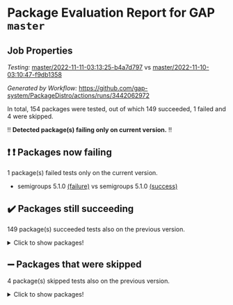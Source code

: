 # Package Evaluation Report for GAP `master`

## Job Properties

*Testing:* [master/2022-11-11-03:13:25-b4a7d797](https://github.com/gap-system/PackageDistro/blob/data/reports/master/2022-11-11-03:13:25-b4a7d797) vs [master/2022-11-10-03:10:47-f9db1358](https://github.com/gap-system/PackageDistro/blob/data/reports/master/2022-11-10-03:10:47-f9db1358)

*Generated by Workflow:* https://github.com/gap-system/PackageDistro/actions/runs/3442062972

In total, 154 packages were tested, out of which 149 succeeded, 1 failed and 4 were skipped.

:bangbang: **Detected package(s) failing only on current version.** :bangbang:

## :exclamation: :exclamation: Packages now failing

1 package(s) failed tests only on the current version.
- semigroups 5.1.0 [(failure)](https://github.com/gap-system/PackageDistro/actions/runs/3442062972/jobs/5742385327) vs semigroups 5.1.0 [(success)](https://github.com/gap-system/PackageDistro/actions/runs/3433540518/jobs/5724106651)

## :heavy_check_mark: Packages still succeeding

149 package(s) succeeded tests also on the previous version.
<details><summary>Click to show packages!</summary>

- 4ti2interface 2022.09-01 [(success)](https://github.com/gap-system/PackageDistro/actions/runs/3442062972/jobs/5742378956)
- ace 5.6.1 [(success)](https://github.com/gap-system/PackageDistro/actions/runs/3442062972/jobs/5742379009)
- aclib 1.3.2 [(success)](https://github.com/gap-system/PackageDistro/actions/runs/3442062972/jobs/5742379050)
- agt 0.3 [(success)](https://github.com/gap-system/PackageDistro/actions/runs/3442062972/jobs/5742379089)
- alnuth 3.2.1 [(success)](https://github.com/gap-system/PackageDistro/actions/runs/3442062972/jobs/5742379125)
- anupq 3.2.6 [(success)](https://github.com/gap-system/PackageDistro/actions/runs/3442062972/jobs/5742379166)
- atlasrep 2.1.6 [(success)](https://github.com/gap-system/PackageDistro/actions/runs/3442062972/jobs/5742379204)
- autodoc 2022.10.20 [(success)](https://github.com/gap-system/PackageDistro/actions/runs/3442062972/jobs/5742379249)
- automata 1.15 [(success)](https://github.com/gap-system/PackageDistro/actions/runs/3442062972/jobs/5742379302)
- automgrp 1.3.2 [(success)](https://github.com/gap-system/PackageDistro/actions/runs/3442062972/jobs/5742379354)
- autpgrp 1.11 [(success)](https://github.com/gap-system/PackageDistro/actions/runs/3442062972/jobs/5742379397)
- cap 2022.11-11 [(success)](https://github.com/gap-system/PackageDistro/actions/runs/3442062972/jobs/5742379438)
- caratinterface 2.3.4 [(success)](https://github.com/gap-system/PackageDistro/actions/runs/3442062972/jobs/5742379508)
- cddinterface 2022.11.01 [(success)](https://github.com/gap-system/PackageDistro/actions/runs/3442062972/jobs/5742379557)
- circle 1.6.5 [(success)](https://github.com/gap-system/PackageDistro/actions/runs/3442062972/jobs/5742379606)
- classicpres 1.22 [(success)](https://github.com/gap-system/PackageDistro/actions/runs/3442062972/jobs/5742379649)
- cohomolo 1.6.10 [(success)](https://github.com/gap-system/PackageDistro/actions/runs/3442062972/jobs/5742379684)
- congruence 1.2.4 [(success)](https://github.com/gap-system/PackageDistro/actions/runs/3442062972/jobs/5742379736)
- corelg 1.56 [(success)](https://github.com/gap-system/PackageDistro/actions/runs/3442062972/jobs/5742379781)
- crime 1.6 [(success)](https://github.com/gap-system/PackageDistro/actions/runs/3442062972/jobs/5742379824)
- crisp 1.4.5 [(success)](https://github.com/gap-system/PackageDistro/actions/runs/3442062972/jobs/5742379870)
- crypting 0.10.4 [(success)](https://github.com/gap-system/PackageDistro/actions/runs/3442062972/jobs/5742379904)
- cryst 4.1.25 [(success)](https://github.com/gap-system/PackageDistro/actions/runs/3442062972/jobs/5742379942)
- crystcat 1.1.10 [(success)](https://github.com/gap-system/PackageDistro/actions/runs/3442062972/jobs/5742379992)
- ctbllib 1.3.4 [(success)](https://github.com/gap-system/PackageDistro/actions/runs/3442062972/jobs/5742380040)
- cubefree 1.19 [(success)](https://github.com/gap-system/PackageDistro/actions/runs/3442062972/jobs/5742380068)
- curlinterface 2.3.1 [(success)](https://github.com/gap-system/PackageDistro/actions/runs/3442062972/jobs/5742380102)
- cvec 2.7.6 [(success)](https://github.com/gap-system/PackageDistro/actions/runs/3442062972/jobs/5742380138)
- datastructures 0.3.0 [(success)](https://github.com/gap-system/PackageDistro/actions/runs/3442062972/jobs/5742380180)
- deepthought 1.0.6 [(success)](https://github.com/gap-system/PackageDistro/actions/runs/3442062972/jobs/5742380222)
- design 1.7 [(success)](https://github.com/gap-system/PackageDistro/actions/runs/3442062972/jobs/5742380260)
- difsets 2.3.1 [(success)](https://github.com/gap-system/PackageDistro/actions/runs/3442062972/jobs/5742380312)
- digraphs 1.6.0 [(success)](https://github.com/gap-system/PackageDistro/actions/runs/3442062972/jobs/5742380356)
- edim 1.3.6 [(success)](https://github.com/gap-system/PackageDistro/actions/runs/3442062972/jobs/5742380389)
- example 4.3.2 [(success)](https://github.com/gap-system/PackageDistro/actions/runs/3442062972/jobs/5742380439)
- examplesforhomalg 2022.10-01 [(success)](https://github.com/gap-system/PackageDistro/actions/runs/3442062972/jobs/5742380478)
- factint 1.6.3 [(success)](https://github.com/gap-system/PackageDistro/actions/runs/3442062972/jobs/5742380522)
- ferret 1.0.9 [(success)](https://github.com/gap-system/PackageDistro/actions/runs/3442062972/jobs/5742380561)
- fga 1.4.0 [(success)](https://github.com/gap-system/PackageDistro/actions/runs/3442062972/jobs/5742380596)
- fining 1.5.1 [(success)](https://github.com/gap-system/PackageDistro/actions/runs/3442062972/jobs/5742380641)
- float 1.0.3 [(success)](https://github.com/gap-system/PackageDistro/actions/runs/3442062972/jobs/5742380679)
- format 1.4.3 [(success)](https://github.com/gap-system/PackageDistro/actions/runs/3442062972/jobs/5742380718)
- forms 1.2.9 [(success)](https://github.com/gap-system/PackageDistro/actions/runs/3442062972/jobs/5742380759)
- fplsa 1.2.5 [(success)](https://github.com/gap-system/PackageDistro/actions/runs/3442062972/jobs/5742380801)
- fr 2.4.11 [(success)](https://github.com/gap-system/PackageDistro/actions/runs/3442062972/jobs/5742380866)
- francy 1.2.5 [(success)](https://github.com/gap-system/PackageDistro/actions/runs/3442062972/jobs/5742380918)
- fwtree 1.3 [(success)](https://github.com/gap-system/PackageDistro/actions/runs/3442062972/jobs/5742380996)
- gapdoc 1.6.6 [(success)](https://github.com/gap-system/PackageDistro/actions/runs/3442062972/jobs/5742381078)
- gauss 2022.11-01 [(success)](https://github.com/gap-system/PackageDistro/actions/runs/3442062972/jobs/5742381158)
- gaussforhomalg 2022.08-03 [(success)](https://github.com/gap-system/PackageDistro/actions/runs/3442062972/jobs/5742381246)
- gbnp 1.0.5 [(success)](https://github.com/gap-system/PackageDistro/actions/runs/3442062972/jobs/5742381339)
- generalizedmorphismsforcap 2022.11-01 [(success)](https://github.com/gap-system/PackageDistro/actions/runs/3442062972/jobs/5742381434)
- genss 1.6.8 [(success)](https://github.com/gap-system/PackageDistro/actions/runs/3442062972/jobs/5742381540)
- gradedmodules 2022.09-02 [(success)](https://github.com/gap-system/PackageDistro/actions/runs/3442062972/jobs/5742381632)
- gradedringforhomalg 2022.10-01 [(success)](https://github.com/gap-system/PackageDistro/actions/runs/3442062972/jobs/5742381717)
- grape 4.8.5 [(success)](https://github.com/gap-system/PackageDistro/actions/runs/3442062972/jobs/5742381808)
- groupoids 1.71 [(success)](https://github.com/gap-system/PackageDistro/actions/runs/3442062972/jobs/5742381897)
- grpconst 2.6.2 [(success)](https://github.com/gap-system/PackageDistro/actions/runs/3442062972/jobs/5742382006)
- guarana 0.96.3 [(success)](https://github.com/gap-system/PackageDistro/actions/runs/3442062972/jobs/5742382102)
- guava 3.17 [(success)](https://github.com/gap-system/PackageDistro/actions/runs/3442062972/jobs/5742382160)
- hap 1.47 [(success)](https://github.com/gap-system/PackageDistro/actions/runs/3442062972/jobs/5742382215)
- hapcryst 0.1.15 [(success)](https://github.com/gap-system/PackageDistro/actions/runs/3442062972/jobs/5742382258)
- hecke 1.5.3 [(success)](https://github.com/gap-system/PackageDistro/actions/runs/3442062972/jobs/5742382304)
- help 3.5 [(success)](https://github.com/gap-system/PackageDistro/actions/runs/3442062972/jobs/5742382342)
- homalg 2022.08-04 [(success)](https://github.com/gap-system/PackageDistro/actions/runs/3442062972/jobs/5742382389)
- homalgtocas 2022.11-02 [(success)](https://github.com/gap-system/PackageDistro/actions/runs/3442062972/jobs/5742382448)
- idrel 2.44 [(success)](https://github.com/gap-system/PackageDistro/actions/runs/3442062972/jobs/5742382513)
- images 1.3.1 [(success)](https://github.com/gap-system/PackageDistro/actions/runs/3442062972/jobs/5742382581)
- intpic 0.3.0 [(success)](https://github.com/gap-system/PackageDistro/actions/runs/3442062972/jobs/5742382658)
- io 4.8.0 [(success)](https://github.com/gap-system/PackageDistro/actions/runs/3442062972/jobs/5742382721)
- io_forhomalg 2022.11-01 [(success)](https://github.com/gap-system/PackageDistro/actions/runs/3442062972/jobs/5742382804)
- irredsol 1.4.3 [(success)](https://github.com/gap-system/PackageDistro/actions/runs/3442062972/jobs/5742382879)
- json 2.1.1 [(success)](https://github.com/gap-system/PackageDistro/actions/runs/3442062972/jobs/5742382956)
- jupyterkernel 1.4.1 [(success)](https://github.com/gap-system/PackageDistro/actions/runs/3442062972/jobs/5742383019)
- jupyterviz 1.5.6 [(success)](https://github.com/gap-system/PackageDistro/actions/runs/3442062972/jobs/5742383090)
- kan 1.34 [(success)](https://github.com/gap-system/PackageDistro/actions/runs/3442062972/jobs/5742383168)
- kbmag 1.5.10 [(success)](https://github.com/gap-system/PackageDistro/actions/runs/3442062972/jobs/5742383249)
- laguna 3.9.5 [(success)](https://github.com/gap-system/PackageDistro/actions/runs/3442062972/jobs/5742383318)
- liealgdb 2.2.1 [(success)](https://github.com/gap-system/PackageDistro/actions/runs/3442062972/jobs/5742383386)
- liepring 2.8 [(success)](https://github.com/gap-system/PackageDistro/actions/runs/3442062972/jobs/5742383452)
- liering 2.4.2 [(success)](https://github.com/gap-system/PackageDistro/actions/runs/3442062972/jobs/5742383518)
- linearalgebraforcap 2022.11-07 [(success)](https://github.com/gap-system/PackageDistro/actions/runs/3442062972/jobs/5742383582)
- localizeringforhomalg 2022.09-01 [(success)](https://github.com/gap-system/PackageDistro/actions/runs/3442062972/jobs/5742383624)
- loops 3.4.2 [(success)](https://github.com/gap-system/PackageDistro/actions/runs/3442062972/jobs/5742383660)
- lpres 1.0.3 [(success)](https://github.com/gap-system/PackageDistro/actions/runs/3442062972/jobs/5742383698)
- majoranaalgebras 1.5 [(success)](https://github.com/gap-system/PackageDistro/actions/runs/3442062972/jobs/5742383737)
- mapclass 1.4.6 [(success)](https://github.com/gap-system/PackageDistro/actions/runs/3442062972/jobs/5742383788)
- matgrp 0.70 [(success)](https://github.com/gap-system/PackageDistro/actions/runs/3442062972/jobs/5742383835)
- matricesforhomalg 2022.11-02 [(success)](https://github.com/gap-system/PackageDistro/actions/runs/3442062972/jobs/5742383876)
- modisom 2.5.3 [(success)](https://github.com/gap-system/PackageDistro/actions/runs/3442062972/jobs/5742383920)
- modulepresentationsforcap 2022.11-02 [(success)](https://github.com/gap-system/PackageDistro/actions/runs/3442062972/jobs/5742383976)
- modules 2022.09-01 [(success)](https://github.com/gap-system/PackageDistro/actions/runs/3442062972/jobs/5742384011)
- monoidalcategories 2022.11-02 [(success)](https://github.com/gap-system/PackageDistro/actions/runs/3442062972/jobs/5742384046)
- nconvex 2022.09-01 [(success)](https://github.com/gap-system/PackageDistro/actions/runs/3442062972/jobs/5742384075)
- nilmat 1.4.2 [(success)](https://github.com/gap-system/PackageDistro/actions/runs/3442062972/jobs/5742384106)
- nock 1.5 [(success)](https://github.com/gap-system/PackageDistro/actions/runs/3442062972/jobs/5742384147)
- normalizinterface 1.3.5 [(success)](https://github.com/gap-system/PackageDistro/actions/runs/3442062972/jobs/5742384194)
- nq 2.5.9 [(success)](https://github.com/gap-system/PackageDistro/actions/runs/3442062972/jobs/5742384222)
- numericalsgps 1.3.1 [(success)](https://github.com/gap-system/PackageDistro/actions/runs/3442062972/jobs/5742384247)
- openmath 11.5.1 [(success)](https://github.com/gap-system/PackageDistro/actions/runs/3442062972/jobs/5742384293)
- orb 4.9.0 [(success)](https://github.com/gap-system/PackageDistro/actions/runs/3442062972/jobs/5742384335)
- packagemanager 1.3.2 [(success)](https://github.com/gap-system/PackageDistro/actions/runs/3442062972/jobs/5742384368)
- patternclass 2.4.3 [(success)](https://github.com/gap-system/PackageDistro/actions/runs/3442062972/jobs/5742384403)
- permut 2.0.4 [(success)](https://github.com/gap-system/PackageDistro/actions/runs/3442062972/jobs/5742384449)
- polenta 1.3.10 [(success)](https://github.com/gap-system/PackageDistro/actions/runs/3442062972/jobs/5742384496)
- polymaking 0.8.6 [(success)](https://github.com/gap-system/PackageDistro/actions/runs/3442062972/jobs/5742384545)
- primgrp 3.4.2 [(success)](https://github.com/gap-system/PackageDistro/actions/runs/3442062972/jobs/5742384576)
- profiling 2.5.1 [(success)](https://github.com/gap-system/PackageDistro/actions/runs/3442062972/jobs/5742384617)
- qpa 1.34 [(success)](https://github.com/gap-system/PackageDistro/actions/runs/3442062972/jobs/5742384666)
- quagroup 1.8.3 [(success)](https://github.com/gap-system/PackageDistro/actions/runs/3442062972/jobs/5742384711)
- radiroot 2.9 [(success)](https://github.com/gap-system/PackageDistro/actions/runs/3442062972/jobs/5742384761)
- rcwa 4.7.0 [(success)](https://github.com/gap-system/PackageDistro/actions/runs/3442062972/jobs/5742384829)
- rds 1.8 [(success)](https://github.com/gap-system/PackageDistro/actions/runs/3442062972/jobs/5742384880)
- recog 1.4.2 [(success)](https://github.com/gap-system/PackageDistro/actions/runs/3442062972/jobs/5742384930)
- repndecomp 1.2.1 [(success)](https://github.com/gap-system/PackageDistro/actions/runs/3442062972/jobs/5742384976)
- repsn 3.1.0 [(success)](https://github.com/gap-system/PackageDistro/actions/runs/3442062972/jobs/5742385023)
- resclasses 4.7.3 [(success)](https://github.com/gap-system/PackageDistro/actions/runs/3442062972/jobs/5742385070)
- ringsforhomalg 2022.11-01 [(success)](https://github.com/gap-system/PackageDistro/actions/runs/3442062972/jobs/5742385141)
- sco 2022.09-01 [(success)](https://github.com/gap-system/PackageDistro/actions/runs/3442062972/jobs/5742385211)
- scscp 2.3.1 [(success)](https://github.com/gap-system/PackageDistro/actions/runs/3442062972/jobs/5742385277)
- sglppow 2.3 [(success)](https://github.com/gap-system/PackageDistro/actions/runs/3442062972/jobs/5742385392)
- sgpviz 0.999.5 [(success)](https://github.com/gap-system/PackageDistro/actions/runs/3442062972/jobs/5742385467)
- simpcomp 2.1.14 [(success)](https://github.com/gap-system/PackageDistro/actions/runs/3442062972/jobs/5742385520)
- singular 2022.09.23 [(success)](https://github.com/gap-system/PackageDistro/actions/runs/3442062972/jobs/5742385587)
- sla 1.5.3 [(success)](https://github.com/gap-system/PackageDistro/actions/runs/3442062972/jobs/5742385656)
- smallgrp 1.5.1 [(success)](https://github.com/gap-system/PackageDistro/actions/runs/3442062972/jobs/5742385737)
- smallsemi 0.6.13 [(success)](https://github.com/gap-system/PackageDistro/actions/runs/3442062972/jobs/5742385800)
- sonata 2.9.5 [(success)](https://github.com/gap-system/PackageDistro/actions/runs/3442062972/jobs/5742385865)
- sophus 1.27 [(success)](https://github.com/gap-system/PackageDistro/actions/runs/3442062972/jobs/5742385916)
- spinsym 1.5.2 [(success)](https://github.com/gap-system/PackageDistro/actions/runs/3442062972/jobs/5742385977)
- standardff 0.9.4 [(success)](https://github.com/gap-system/PackageDistro/actions/runs/3442062972/jobs/5742386021)
- symbcompcc 1.3.2 [(success)](https://github.com/gap-system/PackageDistro/actions/runs/3442062972/jobs/5742386066)
- thelma 1.3 [(success)](https://github.com/gap-system/PackageDistro/actions/runs/3442062972/jobs/5742386131)
- tomlib 1.2.9 [(success)](https://github.com/gap-system/PackageDistro/actions/runs/3442062972/jobs/5742386191)
- toolsforhomalg 2022.10-01 [(success)](https://github.com/gap-system/PackageDistro/actions/runs/3442062972/jobs/5742386245)
- toric 1.9.5 [(success)](https://github.com/gap-system/PackageDistro/actions/runs/3442062972/jobs/5742386292)
- toricvarieties 2022.07.13 [(success)](https://github.com/gap-system/PackageDistro/actions/runs/3442062972/jobs/5742386362)
- transgrp 3.6.3 [(success)](https://github.com/gap-system/PackageDistro/actions/runs/3442062972/jobs/5742386402)
- ugaly 4.0.3 [(success)](https://github.com/gap-system/PackageDistro/actions/runs/3442062972/jobs/5742386455)
- unipot 1.5 [(success)](https://github.com/gap-system/PackageDistro/actions/runs/3442062972/jobs/5742386508)
- unitlib 4.1.0 [(success)](https://github.com/gap-system/PackageDistro/actions/runs/3442062972/jobs/5742386562)
- utils 0.77 [(success)](https://github.com/gap-system/PackageDistro/actions/runs/3442062972/jobs/5742386609)
- uuid 0.7 [(success)](https://github.com/gap-system/PackageDistro/actions/runs/3442062972/jobs/5742386649)
- walrus 0.9991 [(success)](https://github.com/gap-system/PackageDistro/actions/runs/3442062972/jobs/5742386690)
- wedderga 4.10.2 [(success)](https://github.com/gap-system/PackageDistro/actions/runs/3442062972/jobs/5742386736)
- xmod 2.88 [(success)](https://github.com/gap-system/PackageDistro/actions/runs/3442062972/jobs/5742386781)
- xmodalg 1.22 [(success)](https://github.com/gap-system/PackageDistro/actions/runs/3442062972/jobs/5742386832)
- yangbaxter 0.10.1 [(success)](https://github.com/gap-system/PackageDistro/actions/runs/3442062972/jobs/5742386863)
- zeromqinterface 0.14 [(success)](https://github.com/gap-system/PackageDistro/actions/runs/3442062972/jobs/5742386925)
</details>

## :heavy_minus_sign: Packages that were skipped

4 package(s) skipped tests also on the previous version.
<details><summary>Click to show packages!</summary>

- browse 1.8.18 [(skipped)](https://github.com/gap-system/PackageDistro/actions/runs/3442062972/jobs/5742256071)
- itc 1.5.1 [(skipped)](https://github.com/gap-system/PackageDistro/actions/runs/3442062972/jobs/5742256071)
- polycyclic 2.16 [(skipped)](https://github.com/gap-system/PackageDistro/actions/runs/3442062972/jobs/5742256071)
- xgap 4.31 [(skipped)](https://github.com/gap-system/PackageDistro/actions/runs/3442062972/jobs/5742256071)
</details>

